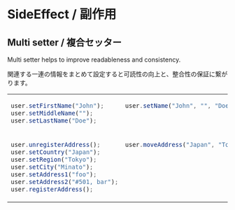 # SideEffect / 副作用
## Multi setter / 複合セッター
Multi setter helps to improve readableness and consistency.

関連する一連の情報をまとめて設定すると可読性の向上と、整合性の保証に繋がります。

<table><tbody>
<tr><!-- ugly --><td valign="top">

```js
user.setFirstName("John");
user.setMiddleName("");
user.setLastName("Doe");
```
</td><!-- beautiful --><td valign="top">

```js
user.setName("John", "", "Doe");
```
</td></tr>
<tr><!-- ugly --><td valign="top">

```js
user.unregisterAddress();
user.setCountry("Japan");
user.setRegion("Tokyo");
user.setCity("Minato");
user.setAddress1("foo");
user.setAddress2("#501, bar");
user.registerAddress();
```
</td><!-- beautiful --><td valign="top">

```js
user.moveAddress("Japan", "Tokyo", "Minato", "foo", "#501, bar");
```
</td></tr>
</tbody></table>
